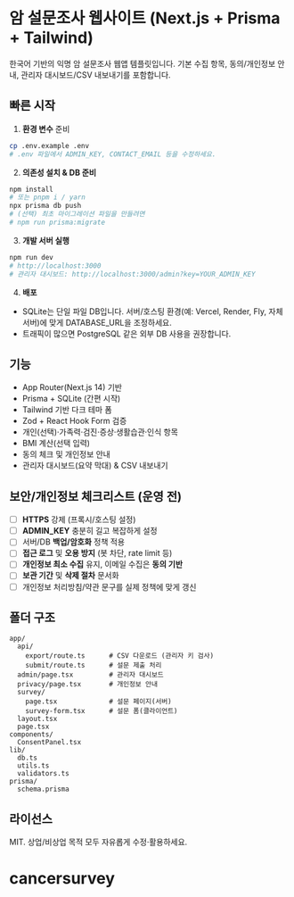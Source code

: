 # 암 설문조사 웹사이트 (Next.js + Prisma + Tailwind)

한국어 기반의 익명 암 설문조사 웹앱 템플릿입니다. 기본 수집 항목, 동의/개인정보 안내, 관리자 대시보드/CSV 내보내기를 포함합니다.

## 빠른 시작

1) **환경 변수** 준비
```bash
cp .env.example .env
# .env 파일에서 ADMIN_KEY, CONTACT_EMAIL 등을 수정하세요.
```

2) **의존성 설치 & DB 준비**
```bash
npm install
# 또는 pnpm i / yarn
npx prisma db push
# (선택) 최초 마이그레이션 파일을 만들려면
# npm run prisma:migrate
```

3) **개발 서버 실행**
```bash
npm run dev
# http://localhost:3000
# 관리자 대시보드: http://localhost:3000/admin?key=YOUR_ADMIN_KEY
```

4) **배포**
- SQLite는 단일 파일 DB입니다. 서버/호스팅 환경(예: Vercel, Render, Fly, 자체 서버)에 맞게 DATABASE_URL을 조정하세요.
- 트래픽이 많으면 PostgreSQL 같은 외부 DB 사용을 권장합니다.

## 기능

- App Router(Next.js 14) 기반
- Prisma + SQLite (간편 시작)
- Tailwind 기반 다크 테마 폼
- Zod + React Hook Form 검증
- 개인(선택)·가족력·검진·증상·생활습관·인식 항목
- BMI 계산(선택 입력)
- 동의 체크 및 개인정보 안내
- 관리자 대시보드(요약 막대) & CSV 내보내기

## 보안/개인정보 체크리스트 (운영 전)

- [ ] **HTTPS** 강제 (프록시/호스팅 설정)
- [ ] **ADMIN_KEY** 충분히 길고 복잡하게 설정
- [ ] 서버/DB **백업/암호화** 정책 적용
- [ ] **접근 로그** 및 **오용 방지** (봇 차단, rate limit 등)
- [ ] **개인정보 최소 수집** 유지, 이메일 수집은 **동의 기반**
- [ ] **보관 기간** 및 **삭제 절차** 문서화
- [ ] 개인정보 처리방침/약관 문구를 실제 정책에 맞게 갱신

## 폴더 구조

```
app/
  api/
    export/route.ts      # CSV 다운로드 (관리자 키 검사)
    submit/route.ts      # 설문 제출 처리
  admin/page.tsx         # 관리자 대시보드
  privacy/page.tsx       # 개인정보 안내
  survey/
    page.tsx             # 설문 페이지(서버)
    survey-form.tsx      # 설문 폼(클라이언트)
  layout.tsx
  page.tsx
components/
  ConsentPanel.tsx
lib/
  db.ts
  utils.ts
  validators.ts
prisma/
  schema.prisma
```

## 라이선스

MIT. 상업/비상업 목적 모두 자유롭게 수정·활용하세요.
# cancersurvey

